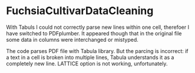 # FuchsiaCultivarDataCleaning

With Tabuls I could not correctly parse new lines within one cell, therefoer I have switched to PDFplumber. It appeared though that in the original file some data in columns were interchanged or mistyped. 

The code parses PDF file with Tabula library. But the parcing is incorrect: if a text in a cell is broken into multiple lines, Tabula understands it as a completely new line. LATTICE option is not working, unfortunately.

